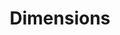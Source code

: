 ---
layout: default
bigquery: https://console.cloud.google.com/bigquery?p=covid-19-dimensions-ai&page=table&d=data&t=publications
contributors: Digital Science, https://www.digital-science.com/
cost: Free for personal, non-commercial use.
description: Dimensions contains more than 100 million publications, ranging from
  articles published in scholarly journals, books and book chapters, to preprints
  and conference proceedings. All publications are contextualized with linked data
  sets, funding, publications, patents, clinical trials, and policy documents. You
  can also view associated categories, funders, institutions, and researcher profiles.
documentation: https://docs.dimensions.ai/bigquery/index.html
last_edit: 04/09/2022, 21:54:03
location: https://www.dimensions.ai/products/free/
maintained_by: Digital Science, https://www.digital-science.com/
schema_fields:
- arxiv_id
- priority_year
- types
- investigators
- expiration_year
- research_orgs
- categories
- original_assignee_countries
- created_date
- associated_publication_arxiv_id
- funding_currency
- current_assignee_countries
- start_year
- email_address
- category_hrcs_rac
- clinical_trial_ids
- cited_by_ids
- publisher
- acronyms
- id
- funder_org
- description
- research_org_cities
- volume
- end_year
- original_title
- expiration_date
- resulting_publication_doi
- supporting_grant_ids
- granted_year
- license
- date_inserted
- priority_date
- book_title
- assignee_countries
- year
- funding_details
- kind
- funding_jpy
- filing_year
- family_count
- patent_ids
- funder_countries
- funding_cad
- researcher_ids
- filing_date
- research_org_countries
- funder_org_cities
- status
- registry
- category_rcdc
- phase
- legal_events
- publication_date
- eisbn
- original_assignee
- date
- funder_org_state_codes
- research_org_city_names
- established
- assignee_orgs
- pmid
- publication_ids
- funding_nzd
- citation_string
- legal_status
- proceedings_title
- linkout
- publication_year
- category_sdg
- funder_org_acronyms
- open_access_categories
- parent_id
- resulting_publication_ids
- cpc
- current_assignee
- filing_status
- external_ids
- funding_cny
- start_date
- acronym
- research_org_state_codes
- funding_aud
- date_online
- brief_title
- category_icrp_cso
- category_hrcs_hc
- active_years
- category_uoa
- acknowledgements
- aliases
- book_series_title
- embargo_date
- category_bra
- gender
- funding_amount
- application_number
- associated_publication_pmid
- family_members_ids
- issue
- reference_ids
- wikipedia_url
- subtitles
- type
- mesh_terms
- abstract
- name
- open_access_categories_v2
- isbn
- labels
- concepts
- associated_publication_doi
- foa_number
- end_date
- category_hra
- doi
- repository_url
- repository_id
- date_modified
- source_id
- citations
- conference
- interventions
- funding_gbp
- research_org_country_names
- ipcr
- category_for
- original_abstract
- links
- family_id
- title
- category_icrp_ct
- funder_orgs
- associated_grant_ids
- pages
- relationships
- mesh_headings
- pmcid
- research_org_state_names
- funding_usd
- repository_name
- metrics
- conditions
- organisation_details
- grant_number
- jurisdiction
- citations_count
- authors
- associated_publication_id
- language
- altmetrics
- current_assignee_orgs
- funder_org_countries
- date_imported_gbq
- funding_chf
- journal
- original_assignee_orgs
- date_print
- address
- journal_lists
- date_normal
- editors
- granted_date
- funding_eur
- inventor_names
shortname: dimensions
tags:
- scholarly literature
- patents
- funding
- clinical trials
- academic profiles
terms_of_use: 'Use of both the Dimensions COVID-19 dataset and full Dimensions dataset
  are subject to the Dimensions Terms of use: https://www.dimensions.ai/policies-terms-legal '
title: Dimensions
uuid: dcff88bd-fe6b-4fdb-8159-809bf9d7bc1c
---